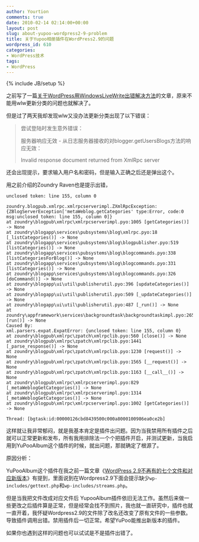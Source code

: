 ```yaml
---
author: Yourtion
comments: true
date: 2010-02-14 02:14:00+00:00
layout: post
slug: about-yupoo-wordpress2-9-problem
title: 关于Yupoo相册插件在WordPress2.9的问题
wordpress_id: 610
categories:
- WordPress技术
tags:
- WordPress
---
```

{% include JB/setup %}

之前写了一篇[关于WordPress用WindowsLiveWrite出错解决方法](/windows-livewrite-error-wordpress-solution.html)的文章，原来不能用wlw更新分类的问题也就解决了。

但是过了两天我却发现wlw又没办法更新分类出现了以下错误：


> 尝试登陆时发生意外错误：
> 
> 服务器响应无效 - 从日志服务器接收的对blogger.getUsersBlogs方法的响应无效：
> 
>Invalid response document returned from XmlRpc server

还会出现提示，要求输入用户名和密码，但是输入正确之后还是弹出这个。

用之前介绍的Zoundry Raven也是提示出错，

```
unclosed token: line 155, column 0

zoundry.blogpub.xmlrpc.xmlrpcserverimpl.ZXmlRpcException: {ZBlogServerException['metaWeblog.getCategories' type:Error, code:0 msg:unclosed token: line 155, column 0]}
at zoundry\blogpub\xmlrpc\xmlrpcserverimpl.pyo:1005 [getCategories()] -> None
at zoundry\blogapp\services\pubsystems\blog\xmlrpc.pyo:18 [_listCategories()] -> None
at zoundry\blogapp\services\pubsystems\blog\blogpublisher.pyo:519 [listCategories()] -> None
at zoundry\blogapp\services\pubsystems\blog\blogcommands.pyo:338 [listCategoriesForBlog()] -> None
at zoundry\blogapp\services\pubsystems\blog\blogcommands.pyo:331 [listCategories()] -> None
at zoundry\blogapp\services\pubsystems\blog\blogcommands.pyo:326 [doCommand()] -> None
at zoundry\blogapp\ui\util\publisherutil.pyo:396 [updateCategories()] -> None
at zoundry\blogapp\ui\util\publisherutil.pyo:509 [_updateCategories()] -> None
at zoundry\blogapp\ui\util\publisherutil.pyo:487 [_run()] -> None
at zoundry\appframework\services\backgroundtask\backgroundtaskimpl.pyo:265 [run()] -> None
Caused By:
xml.parsers.expat.ExpatError: {unclosed token: line 155, column 0}
at zoundry\blogpub\xmlrpc\zpatch\xmlrpclib.pyo:560 [close()] -> None
at zoundry\blogpub\xmlrpc\zpatch\xmlrpclib.pyo:1441 [_parse_response()] -> None
at zoundry\blogpub\xmlrpc\zpatch\xmlrpclib.pyo:1230 [request()] -> None
at zoundry\blogpub\xmlrpc\zpatch\xmlrpclib.pyo:1565 [__request()] -> None
at zoundry\blogpub\xmlrpc\zpatch\xmlrpclib.pyo:1163 [__call__()] -> None
at zoundry\blogpub\xmlrpc\xmlrpcserverimpl.pyo:829 [_metaWeblogGetCategories()] -> None
at zoundry\blogpub\xmlrpc\xmlrpcserverimpl.pyo:1314 [_metaWeblogGetCategories()] -> None
at zoundry\blogpub\xmlrpc\xmlrpcserverimpl.pyo:1002 [getCategories()] -> None

Thread: [bgtask:id:00000126cbd8439500c000a8000100986ea0ce2b]

```

这样就让我非常郁闷，就是我基本肯定是插件出问题。因为当我禁用所有插件之后就可以正常更新和发布，所有我用排除法一个个把插件开启，并测试更新，当我启用到YuPooAlbum这个插件的时候，就出问题，那就确定了根源了。

原因分析：

YuPooAlbum这个插件在我之前一篇文章《[WordPress 2.9不再有的七个文件和对应新版本](/wordpress-2-9-seven-new-files.html)》有提到，里面说到在Wordpress2.9下面会提示缺少```wp-includes/gettext.php```和```wp-includes/streams.php```。

但是当我把文件改成对应文件后 YupooAlbum插件依旧无法工作。虽然后来做一些更改之后插件算是正常，但是经常会找不到照片，我也就一直研究中，插件也就一直开着，我怀疑Wordpress2.9的文件除了改名还改变了原有文件的一些参数。导致插件调用出错。禁用插件后一切正常。希望YuPoo能推出新版本的插件。

如果你也遇到这样的问题也可以试试是不是插件出错了。

